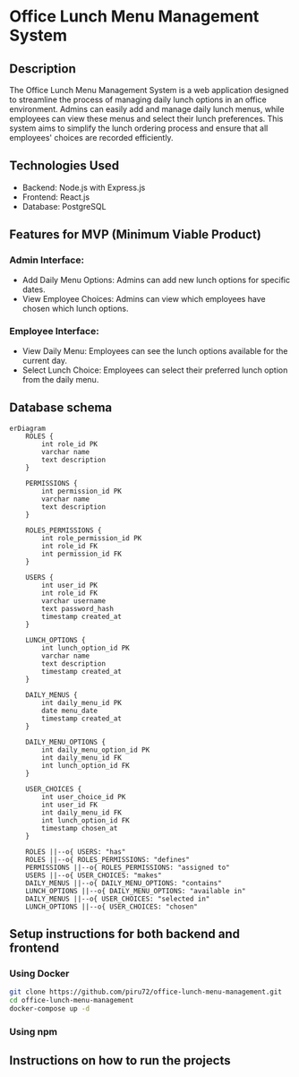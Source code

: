 # Office Lunch Menu Management System
## Description
The Office Lunch Menu Management System is a web application designed to streamline the process of managing daily lunch options in an office environment. Admins can easily add and manage daily lunch menus, while employees can view these menus and select their lunch preferences. This system aims to simplify the lunch ordering process and ensure that all employees' choices are recorded efficiently.

## Technologies Used
- Backend: Node.js with Express.js
- Frontend: React.js
- Database: PostgreSQL

## Features for MVP (Minimum Viable Product)

### Admin Interface:
- Add Daily Menu Options: Admins can add new lunch options for specific dates.
- View Employee Choices: Admins can view which employees have chosen which lunch options.

### Employee Interface:
- View Daily Menu: Employees can see the lunch options available for the current day.
- Select Lunch Choice: Employees can select their preferred lunch option from the daily menu.

## Database schema
```mermaid
erDiagram
    ROLES {
        int role_id PK
        varchar name
        text description
    }

    PERMISSIONS {
        int permission_id PK
        varchar name
        text description
    }

    ROLES_PERMISSIONS {
        int role_permission_id PK
        int role_id FK
        int permission_id FK
    }

    USERS {
        int user_id PK
        int role_id FK
        varchar username
        text password_hash
        timestamp created_at
    }

    LUNCH_OPTIONS {
        int lunch_option_id PK
        varchar name
        text description
        timestamp created_at
    }

    DAILY_MENUS {
        int daily_menu_id PK
        date menu_date
        timestamp created_at
    }

    DAILY_MENU_OPTIONS {
        int daily_menu_option_id PK
        int daily_menu_id FK
        int lunch_option_id FK
    }

    USER_CHOICES {
        int user_choice_id PK
        int user_id FK
        int daily_menu_id FK
        int lunch_option_id FK
        timestamp chosen_at
    }

    ROLES ||--o{ USERS: "has"
    ROLES ||--o{ ROLES_PERMISSIONS: "defines"
    PERMISSIONS ||--o{ ROLES_PERMISSIONS: "assigned to"
    USERS ||--o{ USER_CHOICES: "makes"
    DAILY_MENUS ||--o{ DAILY_MENU_OPTIONS: "contains"
    LUNCH_OPTIONS ||--o{ DAILY_MENU_OPTIONS: "available in"
    DAILY_MENUS ||--o{ USER_CHOICES: "selected in"
    LUNCH_OPTIONS ||--o{ USER_CHOICES: "chosen"

```
## Setup instructions for both backend and frontend

### Using Docker

```bash
git clone https://github.com/piru72/office-lunch-menu-management.git
cd office-lunch-menu-management
docker-compose up -d
```

### Using npm
## Instructions on how to run the projects
